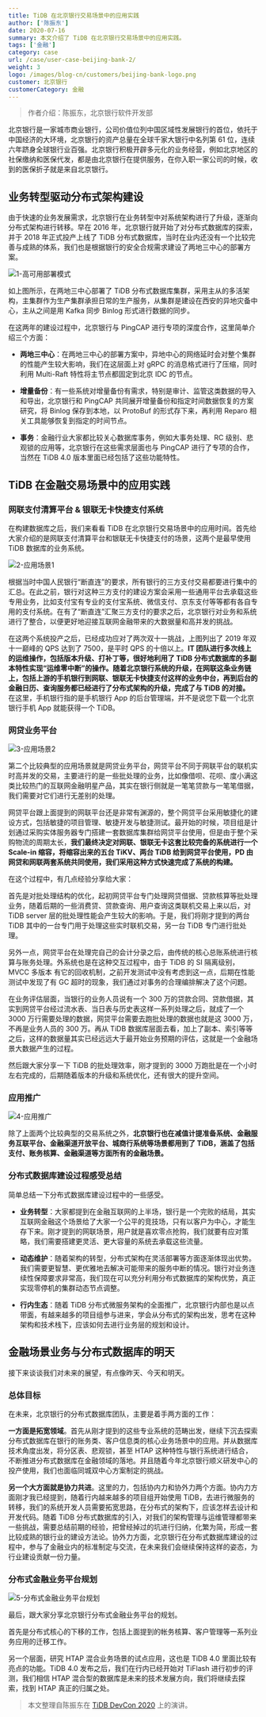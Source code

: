 ```yaml
---
title: TiDB 在北京银行交易场景中的应用实践
author: ['陈振东']
date: 2020-07-16
summary: 本文介绍了 TiDB 在北京银行交易场景中的应用实践。
tags: ['金融']
category: case
url: /case/user-case-beijing-bank-2/
weight: 3
logo: /images/blog-cn/customers/beijing-bank-logo.png
customer: 北京银行
customerCategory: 金融
---
```


>作者介绍：陈振东，北京银行软件开发部

北京银行是一家城市商业银行，公司价值位列中国区域性发展银行的首位，依托于中国经济的大环境，北京银行的资产总量在全球千家大银行中名列第 61 位，连续六年跻身全球银行业百强。北京银行积极开辟多元化的业务经营，例如北京地区的社保缴纳和医保代发，都是由北京银行在提供服务，在你入职一家公司的时候，收到的医保折子就是来自北京银行。

## 业务转型驱动分布式架构建设

由于快速的业务发展需求，北京银行在业务转型中对系统架构进行了升级，逐渐向分布式架构进行转移。早在 2016 年，北京银行就开始了对分布式数据库的探索，并于 2018 年正式投产上线了 TiDB 分布式数据库，当时在业内还没有一个比较完善与成熟的体系，我们也是根据银行的安全合规需求建设了两地三中心的部署方案。

![1-高可用部署模式](media/user-case-beijing-bank-2/1-高可用部署模式.jpg)

如上图所示，在两地三中心部署了 TiDB 分布式数据库集群，采用主从的多活架构，主集群作为生产集群承担日常的生产服务，从集群是建设在西安的异地灾备中心，主从之间是用 Kafka 同步 Binlog 形式进行数据的同步。

在这两年的建设过程中，北京银行与 PingCAP 进行专项的深度合作，这里简单介绍三个方面：

- **两地三中心**：在两地三中心的部署方案中，异地中心的网络延时会对整个集群的性能产生较大影响，我们在这层面上对 gRPC 的消息格式进行了压缩，同时利用 Multi-Raft 特性将主节点都固定到北京 IDC 的节点。

- **增量备份**：有一些系统对增量备份有需求，特别是审计、监管这类数据的导入和导出，北京银行和 PingCAP 共同展开增量备份和指定时间数据恢复的方案研究，将 Binlog 保存到本地，以 ProtoBuf 的形式存下来，再利用 Reparo 相关工具能够恢复到指定的时间节点。

- **事务**：金融行业大家都比较关心数据库事务，例如大事务处理、RC 级别、悲观锁的应用等，北京银行在这些需求层面也与 PingCAP 进行了专项的合作，当然在 TiDB 4.0 版本里面已经包括了这些功能特性。

## TiDB 在金融交易场景中的应用实践

### 网联支付清算平台 & 银联无卡快捷支付系统

在构建数据库之后，我们来看看 TiDB 在北京银行交易场景中的应用时间。首先给大家介绍的是网联支付清算平台和银联无卡快捷支付的场景，这两个是最早使用 TiDB 数据库的业务系统。

![2-应用场景1](media/user-case-beijing-bank-2/2-应用场景1.jpg)

根据当时中国人民银行“断直连”的要求，所有银行的三方支付交易都要进行集中的汇总。在此之前，银行对这种三方支付的建设方案会采用一些通用平台去承载这些专用业务，比如支付宝有专业的支付宝系统、微信支付、京东支付等等都有各自专用的支付系统。在有了“断直连”汇聚三方支付的要求之后，北京银行对业务和系统进行了整合，以便更好地迎接互联网金融带来的大数据量和高并发的挑战。

在这两个系统投产之后，已经成功应对了两次双十一挑战，上图列出了 2019 年双十一巅峰的 QPS 达到了 7500，是平时 QPS 的十倍以上。**IT 团队进行多次线上的运维操作，包括版本升级、打补丁等，很好地利用了 TiDB 分布式数据库的多副本特性实现“运维零中断”的操作。随着北京银行系统的升级，在网联这条业务链上，包括上游的手机银行到网联、银联无卡快捷支付这样的业务中台，再到后台的金融日历、查询服务都已经进行了分布式架构的升级，完成了与 TiDB 的对接。** 在这里，手机银行指的是手机银行 App 的后台管理端，并不是说您下载一个北京银行手机 App 就能获得一个 TiDB。

### 网贷业务平台

![3-应用场景2](media/user-case-beijing-bank-2/3-应用场景2.jpg)

第二个比较典型的应用场景就是网贷业务平台，网贷平台不同于网联平台的联机实时高并发的交易，主要进行的是一些批处理的业务，比如像借呗、花呗、度小满这类比较热门的互联网金融明星产品，其实在银行侧就是一笔笔贷款与一笔笔借据，我们需要对它们进行无差别的处理。

网贷平台跟上面提到的网联平台还是非常有渊源的，整个网贷平台采用敏捷化的建设方式，包括敏捷的项目管理、敏捷开发与敏捷测试。最开始的时候，项目组是计划通过采购实体服务器专门搭建一套数据库集群给网贷平台使用，但是由于整个采购物流的周期太长，**我们最终决定对网联、银联无卡这套比较完备的系统进行一个 Scale-in 缩容，将缩容出来的五台 TiKV、两台 TiDB 给到网贷平台使用，PD 由网贷和网联两套系统共同使用，我们采用这种方式快速完成了系统的构建。**

在这个过程中，有几点经验分享给大家：

首先是对批处理结构的优化，起初网贷平台专门处理网贷借据、贷款核算等批处理业务，随着后期的一些消费贷、贷款查询、用户查询这类联机交易上来以后，对 TiDB server 层的批处理性能会产生较大的影响。于是，我们将刚才提到的两台 TiDB 其中的一台专门用于处理这些实时联机交易，另一台 TiDB 专门进行批处理。

另外一点，网贷平台在处理完自己的会计分录之后，由传统的核心总账系统进行核算与账务处理。外系统也是在这种交互过程中，由于  TiDB 的 SI 隔离级别，MVCC 多版本 有它的回收机制，之前开发测试中没有考虑到这一点，后期在性能测试中发现了有 GC 超时的现象，我们通过对事务的合理编排解决了这个问题。

在业务评估层面，当银行的业务人员说有一个 300 万的贷款合同、贷款借据，其实到网贷平台经过流水表、当日表与历史表这样一系列处理之后，就成了一个 3000 万行需要处理的数据，网贷平台需要去跑批处理的数据也就是这 3000 万，不再是业务人员的 300 万。再从 TiDB 数据库层面去看，加上了副本、索引等等之后，这样的数据量其实已经远远大于最开始业务预期的评估，这就是一个金融场景大数据产生的过程。

然后跟大家分享一下 TiDB 的批处理效率，刚才提到的 3000 万跑批是在一个小时左右完成的，后期随着版本的升级和系统优化，还有很大的提升空间。

### 应用推广

![4-应用推广](media/user-case-beijing-bank-2/4-应用推广.jpg)

除了上面两个比较典型的交易系统之外，**北京银行也在减值计提准备系统、金融服务互联平台、金融渠道开放平台、城商行系统等场景都用到了 TiDB，涵盖了包括支付、账务核算、金融渠道等方面所有的金融场景。**

### 分布式数据库建设过程感受总结

简单总结一下分布式数据库建设过程中的一些感受。

- **业务转型**：大家都提到在金融互联网的上半场，银行是一个完败的结局，其实互联网金融这个场景给了大家一个公平的竞技场，只有以客户为中心，才能生存下来。刚才提到的网联场景，用户就是喜欢零点抢购，我们就要有应对策略，我们需要搭建更灵活、更大容量的系统去承载这些流量。

- **动态维护**：随着架构的转型，分布式架构在灵活部署等方面逐渐体现出优势。我们需要更智慧、更优雅地去解决可能带来的服务中断的情况。银行对业务连续性保障要求非常高，我们现在可以充分利用分布式数据库的架构优势，真正实现零停机的集群动态节点调整。

- **行内生态**：随着 TiDB 分布式微服务架构的全面推广，北京银行内部也是以点带面，有越来越多的项目组参与进来，学会从分布式的架构出发，思考在这种架构和技术栈下，应该如何去进行业务层的规划和设计。

## 金融场景业务与分布式数据库的明天

接下来谈谈我们对未来的展望，有点像昨天、今天和明天。

### 总体目标

在未来，北京银行的分布式数据库团队，主要是着手两方面的工作：

**一方面是拓宽领域**。首先从刚才提到的这些专业系统的范畴出发，继续下沉去探索分布式数据库在银行的账务类、客户信息类的核心业务场景中的应用。并从数据库技术角度出发，将分区表、悲观锁，甚至 HTAP 这种特性与银行系统进行结合，不断推进分布式数据库在金融领域的落地。并且随着今年北京银行顺义研发中心的投产使用，我们也面临同城双中心方案制定的挑战。

**另一个大方面就是协力共进**。这里的力，包括协内力和协外力两个方面。协内力方面刚才我已经提到，随着行内越来越多的项目组开始使用 TiDB，去进行微服务的转移，我们的系统开发人员需要拓宽思路，在分布式的架构下，应该怎样去设计和开发代码。随着 TiDB 分布式数据库的引入，对我们的架构管理与运维管理都带来一些挑战，需要总结前期的经验，把曾经掉过的坑进行归纳，化繁为简，形成一套比较成熟的银行业的建设方法论。协外力方面，北京银行在分布式数据库建设的过程中，参与了金融业内的标准制定与交流，在未来我们会继续保持这样的姿态，为行业建设贡献一份力量。

### 分布式金融业务平台规划

![5-分布式金融业务平台规划](media/user-case-beijing-bank-2/5-分布式金融业务平台规划.jpg)

最后，跟大家分享北京银行分布式金融业务平台的规划。

首先是分布式核心的下移的工作，包括上面提到的帐务核算、客户管理等一系列业务应用的迁移工作。

另一个层面，研究 HTAP 混合业务场景的试点应用，这也是 TiDB 4.0 里面比较有亮点的功能。TiDB 4.0 发布之后，我们在行内已经开始对 TiFlash 进行初步的评测，我们相信 HTAP 混合型的数据库是未来的技术发展方向，我们将继续去探索，找到 HTAP 真正的归属之处。

>本文整理自陈振东在 [TiDB DevCon 2020](https://pingcap.com/community-cn/devcon2020/) 上的演讲。
